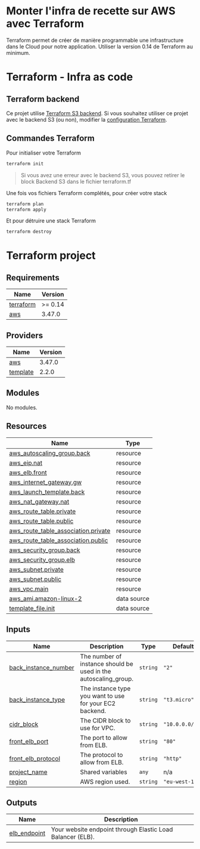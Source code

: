 # Monter l'infra de recette sur AWS avec Terraform

Terraform permet de créer de manière programmable une infrastructure dans le Cloud pour notre application.
Utiliser la version 0.14 de Terraform au minimum.

# Terraform - Infra as code

## Terraform backend

Ce projet utilise [Terraform S3 backend](https://www.terraform.io/docs/language/settings/backends/s3.html). Si vous souhaitez utiliser ce projet avec le backend S3 (ou non), modifier la [configuration Terraform](./terraform.tf).

## Commandes Terraform

Pour initialiser votre Terraform
```bash
terraform init
```

> Si vous avez une erreur avec le backend S3, vous pouvez retirer le block
> Backend S3 dans le fichier terraform.tf

Une fois vos fichiers Terraform complétés, pour créer votre stack
```bash
terraform plan
terraform apply
```

Et pour détruire une stack Terraform
```bash
terraform destroy
```

# Terraform project

## Requirements

| Name | Version |
|------|---------|
| <a name="requirement_terraform"></a> [terraform](#requirement\_terraform) | >= 0.14 |
| <a name="requirement_aws"></a> [aws](#requirement\_aws) | 3.47.0 |

## Providers

| Name | Version |
|------|---------|
| <a name="provider_aws"></a> [aws](#provider\_aws) | 3.47.0 |
| <a name="provider_template"></a> [template](#provider\_template) | 2.2.0 |

## Modules

No modules.

## Resources

| Name | Type |
|------|------|
| [aws_autoscaling_group.back](https://registry.terraform.io/providers/hashicorp/aws/3.47.0/docs/resources/autoscaling_group) | resource |
| [aws_eip.nat](https://registry.terraform.io/providers/hashicorp/aws/3.47.0/docs/resources/eip) | resource |
| [aws_elb.front](https://registry.terraform.io/providers/hashicorp/aws/3.47.0/docs/resources/elb) | resource |
| [aws_internet_gateway.gw](https://registry.terraform.io/providers/hashicorp/aws/3.47.0/docs/resources/internet_gateway) | resource |
| [aws_launch_template.back](https://registry.terraform.io/providers/hashicorp/aws/3.47.0/docs/resources/launch_template) | resource |
| [aws_nat_gateway.nat](https://registry.terraform.io/providers/hashicorp/aws/3.47.0/docs/resources/nat_gateway) | resource |
| [aws_route_table.private](https://registry.terraform.io/providers/hashicorp/aws/3.47.0/docs/resources/route_table) | resource |
| [aws_route_table.public](https://registry.terraform.io/providers/hashicorp/aws/3.47.0/docs/resources/route_table) | resource |
| [aws_route_table_association.private](https://registry.terraform.io/providers/hashicorp/aws/3.47.0/docs/resources/route_table_association) | resource |
| [aws_route_table_association.public](https://registry.terraform.io/providers/hashicorp/aws/3.47.0/docs/resources/route_table_association) | resource |
| [aws_security_group.back](https://registry.terraform.io/providers/hashicorp/aws/3.47.0/docs/resources/security_group) | resource |
| [aws_security_group.elb](https://registry.terraform.io/providers/hashicorp/aws/3.47.0/docs/resources/security_group) | resource |
| [aws_subnet.private](https://registry.terraform.io/providers/hashicorp/aws/3.47.0/docs/resources/subnet) | resource |
| [aws_subnet.public](https://registry.terraform.io/providers/hashicorp/aws/3.47.0/docs/resources/subnet) | resource |
| [aws_vpc.main](https://registry.terraform.io/providers/hashicorp/aws/3.47.0/docs/resources/vpc) | resource |
| [aws_ami.amazon-linux-2](https://registry.terraform.io/providers/hashicorp/aws/3.47.0/docs/data-sources/ami) | data source |
| [template_file.init](https://registry.terraform.io/providers/hashicorp/template/latest/docs/data-sources/file) | data source |

## Inputs

| Name | Description | Type | Default | Required |
|------|-------------|------|---------|:--------:|
| <a name="input_back_instance_number"></a> [back\_instance\_number](#input\_back\_instance\_number) | The number of instance should be used in the autoscaling\_group. | `string` | `"2"` | no |
| <a name="input_back_instance_type"></a> [back\_instance\_type](#input\_back\_instance\_type) | The instance type you want to use for your EC2 backend. | `string` | `"t3.micro"` | no |
| <a name="input_cidr_block"></a> [cidr\_block](#input\_cidr\_block) | The CIDR block to use for VPC. | `string` | `"10.0.0.0/16"` | no |
| <a name="input_front_elb_port"></a> [front\_elb\_port](#input\_front\_elb\_port) | The port to allow from ELB. | `string` | `"80"` | no |
| <a name="input_front_elb_protocol"></a> [front\_elb\_protocol](#input\_front\_elb\_protocol) | The protocol to allow from ELB. | `string` | `"http"` | no |
| <a name="input_project_name"></a> [project\_name](#input\_project\_name) | Shared variables | `any` | n/a | yes |
| <a name="input_region"></a> [region](#input\_region) | AWS region used. | `string` | `"eu-west-1"` | no |

## Outputs

| Name | Description |
|------|-------------|
| <a name="output_elb_endpoint"></a> [elb\_endpoint](#output\_elb\_endpoint) | Your website endpoint through Elastic Load Balancer (ELB). |

